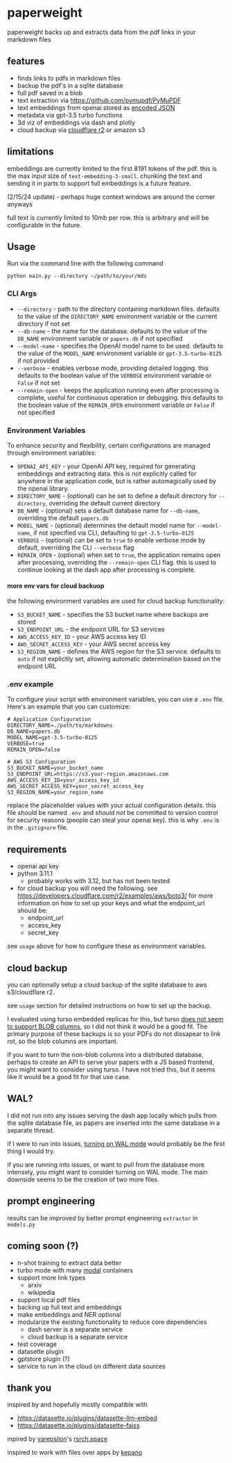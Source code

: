 # paperweight

paperweight backs up and extracts data from the pdf links in your markdown files

## features
- finds links to pdfs in markdown files
- backup the pdf's in a sqlite database
- full pdf saved in a blob
- text extraction via https://github.com/pymupdf/PyMuPDF
- text embeddings from openai stored as [encoded JSON](https://datasette.io/plugins/datasette-faiss#user-content-configuration)
- metadata via gpt-3.5 turbo functions
- 3d viz of embeddings via dash and plotly
- cloud backup via [cloudflare r2](https://developers.cloudflare.com/r2/examples/aws/boto3/) or amazon s3

## limitations

embeddings are currently limited to the first 8191 tokens of the pdf.  this is the max input size of `text-embedding-3-small`. chunking the text and sending it in parts to support full embeddings is a future feature.

(2/15/24 update) - perhaps huge context windows are around the corner anyways

full text is currently limited to 10mb per row. this is arbitrary and will be configurable in the future.

## Usage

Run via the command line with the following command
```
python main.py --directory ~/path/to/your/mds
```

### CLI Args
- `--directory` - path to the directory containing markdown files. defaults to the value of the `DIRECTORY_NAME` environment variable or the current directory if not set
- `--db-name` - the name for the database. defaults to the value of the `DB_NAME` environment variable or `papers.db` if not specified
- `--model-name` - specifies the OpenAI model name to be used. defaults to the value of the `MODEL_NAME` environment variable or `gpt-3.5-turbo-0125` if not provided
- `--verbose` - enables verbose mode, providing detailed logging. this defaults to the boolean value of the `VERBOSE` environment variable or `False` if not set
- `--remain-open` - keeps the application running even after processing is complete, useful for continuous operation or debugging. this defaults to the boolean value of the `REMAIN_OPEN` environment variable or `False` if not specified

### Environment Variables
To enhance security and flexibility, certain configurations are managed through environment variables:
- `OPENAI_API_KEY` - your OpenAI API key, required for generating embeddings and extracting data. this is not explicitly called for anywhere in the application code, but is rather automagically used by the openai library.
- `DIRECTORY_NAME` - (optional) can be set to define a default directory for `--directory`, overriding the default current directory
- `DB_NAME` - (optional) sets a default database name for `--db-name`, overriding the default `papers.db`
- `MODEL_NAME` - (optional) determines the default model name for `--model-name`, if not specified via CLI, defaulting to `gpt-3.5-turbo-0125`
- `VERBOSE` - (optional) can be set to `true` to enable verbose mode by default, overriding the CLI `--verbose` flag
- `REMAIN_OPEN` - (optional) when set to `true`, the application remains open after processing, overriding the `--remain-open` CLI flag. this is used to continue looking at the dash app after processing is complete.

#### more env vars for cloud backuop
the following environment variables are used for cloud backup functionality:
- `S3_BUCKET_NAME` - specifies the S3 bucket name where backups are stored
- `S3_ENDPOINT_URL` - the endpoint URL for S3 services
- `AWS_ACCESS_KEY_ID` - your AWS access key ID
- `AWS_SECRET_ACCESS_KEY` - your AWS secret access key
- `S3_REGION_NAME` - defines the AWS region for the S3 service. defaults to `auto` if not explicitly set, allowing automatic determination based on the endpoint URL


### .env example
To configure your script with environment variables, you can use a `.env` file. Here's an example that you can customize:

```
# Application Configuration
DIRECTORY_NAME=./path/to/markdowns
DB_NAME=papers.db
MODEL_NAME=gpt-3.5-turbo-0125
VERBOSE=true
REMAIN_OPEN=false

# AWS S3 Configuration
S3_BUCKET_NAME=your_bucket_name
S3_ENDPOINT_URL=https://s3.your-region.amazonaws.com
AWS_ACCESS_KEY_ID=your_access_key_id
AWS_SECRET_ACCESS_KEY=your_secret_access_key
S3_REGION_NAME=your_region_name
```

replace the placeholder values with your actual configuration details. this file should be named `.env` and *should not* be committed to version control for security reasons (people can steal your openai key). this is why `.env` is in the `.gitignore` file.

## requirements
- openai api key
- python 3.11.1
   - probably works with 3.12, but has not been tested
- for cloud backup you will need the following. see https://developers.cloudflare.com/r2/examples/aws/boto3/ for more information on how to set up your keys and what the endpoint_url should be:
   - endpoint_url
   - access_key
   - secret_key

see `usage` above for how to configure these as environment variables.


## cloud backup

you can optionally setup a cloud backup of the sqlite database to aws s3/cloudflare r2.


see `usage` section for detailed instructions on how to set up the  backup.

I evaluated using turso embedded replicas for this, but turso [does not seem to support BLOB columns](https://github.com/tursodatabase/libsql-experimental-python/blob/29c6a23557ee028fbff415afc5486df13644c191/src/lib.rs#L370), so I did not think it would be a good fit. The primary purpose of these backups is so your PDFs do not dissapear to link rot, so the blob columns are important.


if you want to turn the non-blob columns into a distributed database, perhaps to create an API to serve your papers with a JS based frontend, you might want to consider using turso. I have not tried this, but it seems like it would be a good fit for that use case.

## WAL?

I did not run into any issues serving the dash app locally which pulls from the sqlite database file, as papers are inserted into the same database in a separate thread.

if I were to run into issues, [turning on WAL mode](https://til.simonwillison.net/sqlite/enabling-wal-mode) would probably be the first thing I would try.

if you are running into issues, or want to pull from the database more intensely, you might want to consider turning on WAL mode. The main downside seems to be the creation of two more files.

## prompt engineering

results can be improved by better prompt engineering `extractor` in `models.py`


## coming soon (?)
- n-shot training to extract data better
- turbo mode with many [modal](https://modal.com/) containers
- support more link types
   - arxiv
   - wikipedia
- support local pdf files
- backing up full text and embeddings
- make embeddings and NER optional
- modularize the existing functionality to reduce core dependencies
   - dash server is a separate service
   - cloud backup is a separate service
- test coverage
- datasette plugin
- gptstore plugin (?)
- service to run in the cloud on different data sources



## thank you
inspired by and hopefully mostly compatible with
- https://datasette.io/plugins/datasette-llm-embed
- https://datasette.io/plugins/datasette-faiss

inpired by [varepsilon](https://twitter.com/var_epsilon)'s [rsrch.space](https://github.com/ishan0102/rsrch.space)

inspired to work with files over apps by [kepano](https://twitter.com/kepano/status/1675626836821409792)
